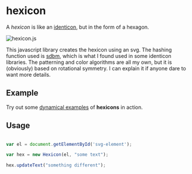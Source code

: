 # hexicon

A *hexicon* is like an [identicon](https://en.wikipedia.org/wiki/Identicon), but in the form of a hexagon.

![hexicon.js](https://raw.githubusercontent.com/naknomum/hexicon/master/hexicon.js.png "hexicon.js")

This javascript library creates the hexicon using an svg.  The hashing function used is [sdbm](http://www.cse.yorku.ca/~oz/hash.html), which is what I found used in some identicon libraries.  The patterning and color algorithms are all my own, but it is (obviously) based on rotational symmetry.  I can explain it if anyone dare to want more details.

## Example

Try out some [dynamical examples](https://naknomum.github.io/hexicon-example/) of **hexicons** in action.


## Usage

```javascript

var el = document.getElementById('svg-element');

var hex = new Hexicon(el, "some text");

hex.updateText("something different");
```


